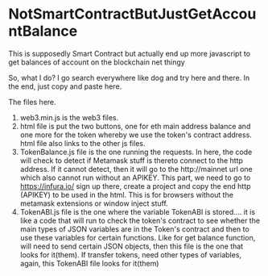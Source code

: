 # NotSmartContractButJustGetAccountBalance
This is supposedly Smart Contract but actually end up more javascript to get balances of account on the blockchain net thingy

So, what I do? I go search everywhere like dog and try here and there.
In the end, just copy and paste here.

The files here.<br>
1) web3.min.js is the web3 files.<br>
2) html file is put the two buttons, one for eth main address balance and one more for the token whereby we use the token's contract address.<br>
  html file also links to the other js files.<br>
3) TokenBalance.js file is the one running the requests.
In here, the code will check to detect if Metamask stuff is thereto connect to the http address. If it cannot detect, then it will go to the http://mainnet url one which also cannot run without an APIKEY. This part, we need to go to https://infura.io/ sign up there, create a project and copy the end http (APIKEY) to be used in the html. This is for browsers without the metamask extensions or window inject stuff. <br>
4) TokenABI.js file is the one where the variable TokenABI is stored.... it is like a code that will run to check the token's contract to see whether the main types of JSON variables are in the Token's contract and then to use these variables for certain functions. Like for get balance function, will need to send certain JSON objects, then this file is the one that looks for it(them). If transfer tokens, need other types of variables, again, this TokenABI file looks for it(them)<br>
